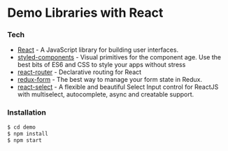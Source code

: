 # Demo Libraries with React

### Tech

* [React](https://reactjs.org/) - A JavaScript library for building user interfaces.
* [styled-components](https://www.styled-components.com/) - Visual primitives for the component age. Use the best bits of ES6 and CSS to style your apps without stress
* [react-router](https://github.com/ReactTraining/react-router) - Declarative routing for React
* [redux-form](https://redux-form.com/) - The best way to manage your form state in Redux.
* [react-select](https://react-select.com/) - A flexible and beautiful Select Input control for ReactJS with multiselect, autocomplete, async and creatable support.



### Installation

```sh
$ cd demo
$ npm install
$ npm start
```